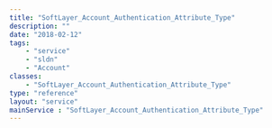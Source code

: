 ```yaml
---
title: "SoftLayer_Account_Authentication_Attribute_Type"
description: ""
date: "2018-02-12"
tags:
    - "service"
    - "sldn"
    - "Account"
classes:
    - "SoftLayer_Account_Authentication_Attribute_Type"
type: "reference"
layout: "service"
mainService : "SoftLayer_Account_Authentication_Attribute_Type"
---
```

